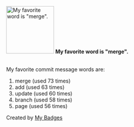 <img src="https://my-badges.github.io/my-badges/favorite-word.png" alt="My favorite word is &quot;merge&quot;." title="My favorite word is &quot;merge&quot;." width="128">
<strong>My favorite word is &quot;merge&quot;.</strong>
<br><br>

My favorite commit message words are:

1. merge (used 73 times)
2. add (used 63 times)
3. update (used 60 times)
4. branch (used 58 times)
5. page (used 56 times)


Created by <a href="https://github.com/my-badges/my-badges">My Badges</a>